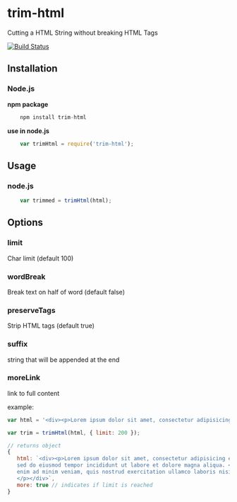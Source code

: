 # trim-html #
Cutting a HTML String without breaking HTML Tags

[![Build Status](https://travis-ci.org/brankosekulic/trimHtml.svg?branch=master)](https://travis-ci.org/brankosekulic/trimHtml)

## Installation ##

### Node.js ###

**npm package**
```js
    npm install trim-html
```

**use in node.js**
```js
    var trimHtml = require('trim-html');
```
## Usage ##

### node.js
```js
    var trimmed = trimHtml(html);
 ```
## Options ##

### limit
Char limit (default 100)

### wordBreak
Break text on half of word (default false)

### preserveTags
Strip HTML tags (default true)

### suffix
string that will be appended at the end

### moreLink
link to full content

example:
```js
var html = '<div><p>Lorem ipsum dolor sit amet, consectetur adipisicing elit, sed do eiusmod tempor incididunt ut labore et dolore magna aliqua. </p><p>Ut enim ad minim veniam, quis nostrud exercitation ullamco laboris nisi ut aliquip ex ea commodo consequat. </p><p>Duis aute irure dolor in reprehenderit in voluptate velit esse cillum dolore eu fugiat nulla pariatur. </p><p>Excepteur sint occaecat cupidatat non proident, sunt in culpa qui officia deserunt mollit anim id est laborum.</p></div>';
```
```js
var trim = trimHtml(html, { limit: 200 });
```
```js
// returns object
{
   html: `<div><p>Lorem ipsum dolor sit amet, consectetur adipisicing elit,
   sed do eiusmod tempor incididunt ut labore et dolore magna aliqua. </p><p>Ut
   enim ad minim veniam, quis nostrud exercitation ullamco laboris nisi ut...
   </p></div>`,
   more: true // indicates if limit is reached
}
```
